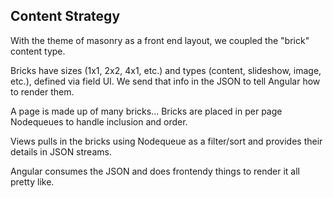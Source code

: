 ##  Content Strategy

With the theme of masonry as a front end layout, we coupled the "brick" content type.

Bricks have sizes (1x1, 2x2, 4x1, etc.) and types (content, slideshow, image, etc.), defined via field UI. We send that info in the JSON to tell Angular how to render them.

A page is made up of many bricks... Bricks are placed in per page Nodequeues to handle inclusion and order.

Views pulls in the bricks using Nodequeue as a filter/sort and provides their details in JSON streams.

Angular consumes the JSON and does frontendy things to render it all pretty like.